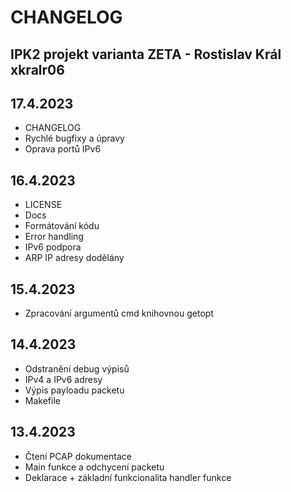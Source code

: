 # CHANGELOG #
## IPK2 projekt varianta ZETA - Rostislav Král xkralr06 ##

## 17.4.2023
- CHANGELOG
- Rychlé bugfixy a úpravy
- Oprava portů IPv6

## 16.4.2023
- LICENSE
- Docs
- Formátování kódu
- Error handling
- IPv6 podpora
- ARP IP adresy dodělány

## 15.4.2023
- Zpracování argumentů cmd knihovnou getopt

## 14.4.2023
- Odstranění debug výpisů
- IPv4 a IPv6 adresy 
- Výpis payloadu packetu
- Makefile

## 13.4.2023
- Čtení PCAP dokumentace
- Main funkce a odchycení packetu
- Deklarace + základní funkcionalita handler funkce
